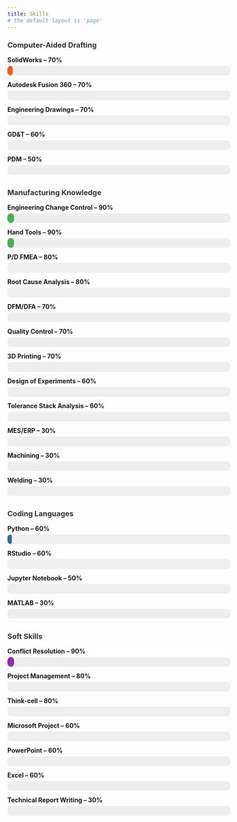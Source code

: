 ```yaml
---
title: Skills
# the default layout is 'page'
---
```


<style>
.skill-group {
    margin-bottom: 30px;
}

.skill-group h3 {
    margin-bottom: 15px;
    color: #333;
}

.skill {
    margin-bottom: 12px;
}

.skill span {
    display: block;
    font-weight: bold;
    margin-bottom: 5px;
}

.progress {
    background-color: #eee;
    border-radius: 8px;
    height: 22px;
    width: 100%;
    overflow: hidden;
}

.progress-bar {
    height: 100%;
    border-radius: 8px;
    width: 0; /* Start at 0 for animation */
    animation: fill-bar 2s forwards; /* Animate on load */
}

/* Color coding */
.progress-bar.coding { background-color: #306998; }
.progress-bar.cad { background-color: #ff5722; }
.progress-bar.manufacturing { background-color: #4caf50; }
.progress-bar.soft { background-color: #9c27b0; }

/* Animation keyframes */
@keyframes fill-bar {
    from { width: 0; }
    to { width: var(--bar-width); }
}
</style>

<div class="skills">
  <!-- Computer Aided Drafting-->
  <div class="skill-group">
    <h3>Computer-Aided Drafting</h3>
    <div class="skill" style="animation-delay: 0s;"><span>SolidWorks – 70%</span><div class="progress"><div class="progress-bar cad" style="--bar-width: 70%; animation-delay: 0s;"></div></div></div>
    <div class="skill" style="animation-delay: 0.3s;"><span>Autodesk Fusion 360 – 70%</span><div class="progress"><div class="progress-bar cad" style="--bar-width: 70%; animation-delay: 0.3s;"></div></div></div>
    <div class="skill" style="animation-delay: 0.6s;"><span>Engineering Drawings – 70%</span><div class="progress"><div class="progress-bar cad" style="--bar-width: 70%; animation-delay: 0.6s;"></div></div></div>
    <div class="skill" style="animation-delay: 0.9s;"><span>GD&T – 60%</span><div class="progress"><div class="progress-bar cad" style="--bar-width: 50%; animation-delay: 0.9s;"></div></div></div>
    <div class="skill" style="animation-delay: 1.2s;"><span>PDM – 50%</span><div class="progress"><div class="progress-bar cad" style="--bar-width: 50%; animation-delay: 1.2s;"></div></div></div>
  </div>

  <!-- Manufacturing Knowledge -->
  <div class="skill-group">
    <h3>Manufacturing Knowledge</h3>
    <div class="skill" style="animation-delay: 0s;"><span>Engineering Change Control – 90%</span><div class="progress"><div class="progress-bar manufacturing" style="--bar-width: 90%; animation-delay: 0s;"></div></div></div>
    <div class="skill" style="animation-delay: 0s;"><span>Hand Tools – 90%</span><div class="progress"><div class="progress-bar manufacturing" style="--bar-width: 90%; animation-delay: 0s;"></div></div></div>
    <div class="skill" style="animation-delay: 0.3s;"><span>P/D FMEA – 80%</span><div class="progress"><div class="progress-bar manufacturing" style="--bar-width: 80%; animation-delay: 0.3s;"></div></div></div>
    <div class="skill" style="animation-delay: 0.6s;"><span>Root Cause Analysis – 80%</span><div class="progress"><div class="progress-bar manufacturing" style="--bar-width: 80%; animation-delay: 0.6s;"></div></div></div>
    <div class="skill" style="animation-delay: 0.9s;"><span>DFM/DFA – 70%</span><div class="progress"><div class="progress-bar manufacturing" style="--bar-width: 70%; animation-delay: 0.9s;"></div></div></div>
    <div class="skill" style="animation-delay: 1.2s;"><span>Quality Control – 70%</span><div class="progress"><div class="progress-bar manufacturing" style="--bar-width: 70%; animation-delay: 1.2s;"></div></div></div>
    <div class="skill" style="animation-delay: 1.5s;"><span>3D Printing – 70%</span><div class="progress"><div class="progress-bar manufacturing" style="--bar-width: 70%; animation-delay: 1.5s;"></div></div></div>
    <div class="skill" style="animation-delay: 1.8s;"><span>Design of Experiments – 60%</span><div class="progress"><div class="progress-bar manufacturing" style="--bar-width: 60%; animation-delay: 1.8s;"></div></div></div>
    <div class="skill" style="animation-delay: 2.1s;"><span>Tolerance Stack Analysis – 60%</span><div class="progress"><div class="progress-bar manufacturing" style="--bar-width: 60%; animation-delay: 2.1s;"></div></div></div>
    <div class="skill" style="animation-delay: 2.7s;"><span>MES/ERP – 30%</span><div class="progress"><div class="progress-bar manufacturing" style="--bar-width: 30%; animation-delay: 2.7s;"></div></div></div>
    <div class="skill" style="animation-delay: 3s;"><span>Machining – 30%</span><div class="progress"><div class="progress-bar manufacturing" style="--bar-width: 30%; animation-delay: 3s;"></div></div></div>
    <div class="skill" style="animation-delay: 3.3s;"><span>Welding – 30%</span><div class="progress"><div class="progress-bar manufacturing" style="--bar-width: 30%; animation-delay: 3.3s;"></div></div></div>
  </div>

  <div class="skill-group">
    <h3>Coding Languages</h3>
    <div class="skill" style="animation-delay: 0s;">
      <span>Python – 60%</span>
      <div class="progress"><div class="progress-bar coding" style="--bar-width: 60%; animation-delay: 0s;"></div></div>
    </div>
    <div class="skill" style="animation-delay: 0.3s;">
      <span>RStudio – 60%</span>
      <div class="progress"><div class="progress-bar coding" style="--bar-width: 60%; animation-delay: 0.3s;"></div></div>
    </div>
    <div class="skill" style="animation-delay: 0.6s;">
      <span>Jupyter Notebook – 50%</span>
      <div class="progress"><div class="progress-bar coding" style="--bar-width: 50%; animation-delay: 0.6s;"></div></div>
    </div>
    <div class="skill" style="animation-delay: 0.9s;">
      <span>MATLAB – 30%</span>
      <div class="progress"><div class="progress-bar coding" style="--bar-width: 30%; animation-delay: 0.9s;"></div></div>
    </div>
  </div>

  <!-- Soft Skills -->
  <div class="skill-group">
    <h3>Soft Skills</h3>
    <div class="skill" style="animation-delay: 0s;"><span>Conflict Resolution – 90%</span><div class="progress"><div class="progress-bar soft" style="--bar-width: 90%; animation-delay: 0s;"></div></div></div>
    <div class="skill" style="animation-delay: 0.3s;"><span>Project Management – 80%</span><div class="progress"><div class="progress-bar soft" style="--bar-width: 80%; animation-delay: 0.3s;"></div></div></div>
    <div class="skill" style="animation-delay: 0.6s;"><span>Think-cell – 80%</span><div class="progress"><div class="progress-bar soft" style="--bar-width: 80%; animation-delay: 0.6s;"></div></div></div>
    <div class="skill" style="animation-delay: 0.9s;"><span>Microsoft Project – 60%</span><div class="progress"><div class="progress-bar soft" style="--bar-width: 60%; animation-delay: 0.9s;"></div></div></div>
    <div class="skill" style="animation-delay: 1.2s;"><span>PowerPoint – 60%</span><div class="progress"><div class="progress-bar soft" style="--bar-width: 60%; animation-delay: 1.2s;"></div></div></div>
    <div class="skill" style="animation-delay: 1.5s;"><span>Excel – 60%</span><div class="progress"><div class="progress-bar soft" style="--bar-width: 60%; animation-delay: 1.5s;"></div></div></div>
    <div class="skill" style="animation-delay: 1.8s;"><span>Technical Report Writing – 30%</span><div class="progress"><div class="progress-bar soft" style="--bar-width: 30%; animation-delay: 1.8s;"></div></div></div>
  </div>
</div>
